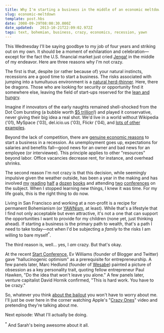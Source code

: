 ```yaml
---
title: Why I'm starting a business in the middle of an economic meltdown
slug: economic-meltdown
template: post.hbs
date: 2008-09-29T08:00:30.000Z
date_updated:   2013-10-21T22:09:02.972Z
tags: text, bohemian, business, crazy, economics, recession, yawn
---
```


This Wednesday I'll be saying goodbye to my job of four years and striking out on my own. It should be a moment of exhilaration and celebration&mdash;except for the fact the U.S. financial market just cried <a href="http://www.hasbro.com/games/family-games/jenga/" title="Official Site">Jenga!</a> in the middle of my endeavor. Here are three reasons why I'm not crazy.<!--more-->

The first is that, despite (or rather because of) your natural instincts, recessions are a good time to start a business. The risks associated with jumping into a tumultuous environment is a <a href="http://discussionleader.hbsp.com/gergen-vanourek/2008/08/why-entrepreneurs-love-a-downt.html" title="'Why Entrepreneurs Love a Downturn at Harvard Business School">natural herd-thinner</a>. Here, there be dragons. Those who are looking for security or opportunity find it somewhere else, leaving the field of start-ups reserved for the <a href="http://www.enotes.com/shakespeare-quotes/yond-cassius-has-lean-hungry-look">lean and hungry</a>.

Imagine if innovators of the early naughts remained shell-shocked from the Dot Com bursting (a bubble worth <a href="http://en.wikipedia.org/wiki/Dot-com_bubble#Aftermath" title="The Dot Com Bubble on Wikipedia">$5 trillion</a>!) and played it conservative, never giving their big idea a real shot. We'd live in a world without Wikipedia ('01), MySpace ('03), del.icio.us ('03), Flickr ('04), and <a href="http://anarchogeek.com/2008/7/20/does-genuine-tech-innovation-happen-better-in-a-recession" title="Does Genuine Tech Innovation Happen Better in a Recession? on Anarchogeek">lots of other examples</a>.

Beyond the lack of competition, there are <a href="http://www.usatoday.com/money/smallbusiness/columnist/strauss/2003-03-03-start_x.htm" title="USA Today on the subject back in 2003">genuine economic reasons</a> to start a business in a recession. As unemployment goes up, expectations for salaries and benefits fall&mdash;good news for an owner and bad news for an employee (or interviewee). This principle applies to other "resources" beyond labor. Office vacancies decrease rent, for instance, and overhead shrinks.

The second reason I'm not crazy is that this decision, while seemingly impulsive given the weather outside, has been a year in the making and has involved <a href="http://www.amazon.com/Talent-Not-Enough-Business-Designers/dp/0321278798/">my</a> <a href="http://www.amazon.com/Graphic-Designer-Without-Losing-Your/dp/1568985592/">reading</a> <a href="http://www.amazon.com/Business-Side-Creativity-Complete-Communications/dp/039373207X/">half</a> <a href="http://www.amazon.com/Graphic-Artists-Guild-Handbook-Guidelines/dp/0932102131/">a</a> <a href="http://www.amazon.com/Small-Business-Start-Up-California-Start/dp/087337861X/">dozen</a> <a href="http://freelanceswitch.com/book/">books</a> and attending <a href="http://sxsw.com/interactive/">two</a> <a href="http://thestartconference.com">conferences</a> on the subject. When I stopped learning new things, I knew it was time. For my life goals, this is the right thing to do now.

Living in San Francisco and working at a non-profit is a recipe for permanent Bohemianism (or <a href="http://www.cnn.com/2008/LIVING/wayoflife/05/08/young.frugal.ap/index.html" title="Young And Wealthy, but Normal on CNN">YAWNism</a>, at least). While that's a lifestyle that I find not only acceptable but even attractive, it's not a one that can support the opportunities I want to provide for my children (none yet, just thinking ahead). If starting a business is the primary path to wealth, that's a path I need to take today&mdash;not when I'd be subjecting a <em>family</em> to the risks I am willing to bare myself<sup>*</sup>.

The third reason is, well... yes, I <em>am</em> crazy. But that's okay.

At the recent <a href="http://thestartconference.com/" title="TheStartConference.com">Start Conference</a>, Ev Williams (founder of Blogger and Twitter) gave "hallucinogenic optimism" as a prerequisite for entrepreneurship. A few panels later, Marc Hedlund (founder of <a href="https://www.wesabe.com/">Wesabe</a>) painted a picture of obsession as a key personality trait, quoting fellow entrepreneur Paul Hawken, "Do the idea that won't leave you alone." A few panels later, venture capitalist David Hornik confirmed, "This is hard work. You have to be crazy."

So, whatever you think <a href="http://www.236.com/video/2008/get_your_war_on_bailout_1_9145.php" title="GYWO covers the bailout">about the bailout</a> you won't have to worry about me. I'll just be over here in the corner watching Apple's "<a href="http://www.youtube.com/watch?v=Dvn_Ied9t4M" title="Crazy Ones on YouTube">Crazy Ones</a>" video and pretending they're talking about me.

Next episode: What I'll actually be doing.

<p class="footnote"><sup>*</sup> And Sarah's being awesome about it all.</p>
